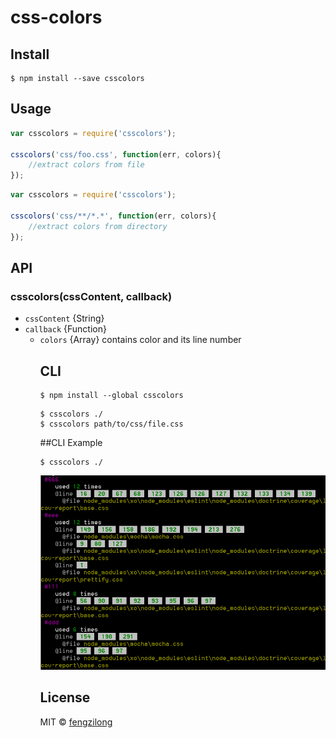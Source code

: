 # css-colors


## Install

```
$ npm install --save csscolors
```


## Usage

```js
var csscolors = require('csscolors');

csscolors('css/foo.css', function(err, colors){
	//extract colors from file
});
```

```js
var csscolors = require('csscolors');

csscolors('css/**/*.*', function(err, colors){
	//extract colors from directory
});
```


## API

### csscolors(cssContent, callback)

* `cssContent` {String}
* `callback` {Function}
  * `colors` {Array<Object>} contains color and its line number


## CLI

```
$ npm install --global csscolors
```

```
$ csscolors ./
$ csscolors path/to/css/file.css
```


##CLI Example
```
$ csscolors ./
```
![](snapshot.png)


## License

MIT © [fengzilong](https://github.com/fengzilong)
